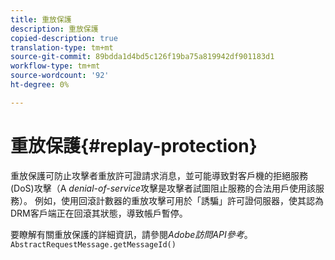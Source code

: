 ```yaml
---
title: 重放保護
description: 重放保護
copied-description: true
translation-type: tm+mt
source-git-commit: 89bdda1d4bd5c126f19ba75a819942df901183d1
workflow-type: tm+mt
source-wordcount: '92'
ht-degree: 0%

---
```



# 重放保護{#replay-protection}

重放保護可防止攻擊者重放許可證請求消息，並可能導致對客戶機的拒絕服務(DoS)攻擊（A *denial-of-service*&#x200B;攻擊是攻擊者試圖阻止服務的合法用戶使用該服務）。 例如，使用回滾計數器的重放攻擊可用於「誘騙」許可證伺服器，使其認為DRM客戶端正在回滾其狀態，導致帳戶暫停。

要瞭解有關重放保護的詳細資訊，請參閱&#x200B;*Adobe訪問API參考*。`AbstractRequestMessage.getMessageId()`
